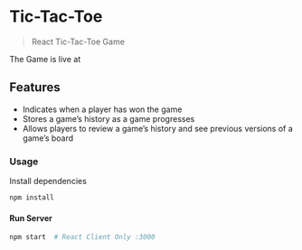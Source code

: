# Tic-Tac-Toe

> React Tic-Tac-Toe Game

The Game is live at []()

## Features

- Indicates when a player has won the game
- Stores a game’s history as a game progresses
- Allows players to review a game’s history and see previous versions of a game’s board

### Usage

Install dependencies

```bash
npm install

```

#### Run Server

```bash
npm start  # React Client Only :3000

```
